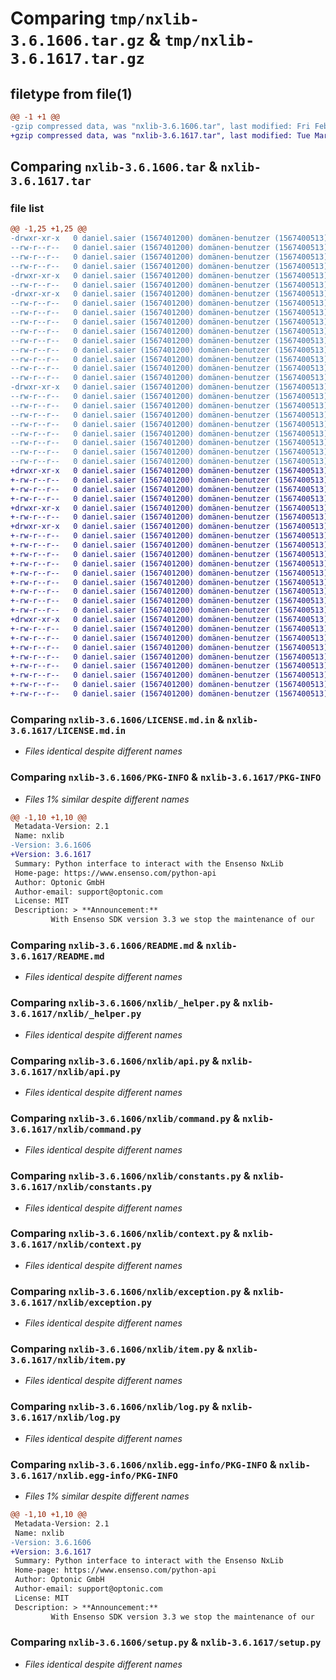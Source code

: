 # Comparing `tmp/nxlib-3.6.1606.tar.gz` & `tmp/nxlib-3.6.1617.tar.gz`

## filetype from file(1)

```diff
@@ -1 +1 @@
-gzip compressed data, was "nxlib-3.6.1606.tar", last modified: Fri Feb  2 10:36:03 2024, max compression
+gzip compressed data, was "nxlib-3.6.1617.tar", last modified: Tue Mar 19 11:29:37 2024, max compression
```

## Comparing `nxlib-3.6.1606.tar` & `nxlib-3.6.1617.tar`

### file list

```diff
@@ -1,25 +1,25 @@
-drwxr-xr-x   0 daniel.saier (1567401200) domänen-benutzer (1567400513)        0 2024-02-02 10:36:03.377621 nxlib-3.6.1606/
--rw-r--r--   0 daniel.saier (1567401200) domänen-benutzer (1567400513)     1060 2023-12-15 14:52:39.000000 nxlib-3.6.1606/LICENSE.md.in
--rw-r--r--   0 daniel.saier (1567401200) domänen-benutzer (1567400513)     1512 2024-02-02 10:36:03.377621 nxlib-3.6.1606/PKG-INFO
--rw-r--r--   0 daniel.saier (1567401200) domänen-benutzer (1567400513)      898 2023-12-15 14:52:39.000000 nxlib-3.6.1606/README.md
-drwxr-xr-x   0 daniel.saier (1567401200) domänen-benutzer (1567400513)        0 2024-02-02 10:36:03.373621 nxlib-3.6.1606/ensenso_nxlib/
--rw-r--r--   0 daniel.saier (1567401200) domänen-benutzer (1567400513)      288 2023-12-15 14:52:39.000000 nxlib-3.6.1606/ensenso_nxlib/__init__.py
-drwxr-xr-x   0 daniel.saier (1567401200) domänen-benutzer (1567400513)        0 2024-02-02 10:36:03.373621 nxlib-3.6.1606/nxlib/
--rw-r--r--   0 daniel.saier (1567401200) domänen-benutzer (1567400513)      349 2023-12-15 14:52:39.000000 nxlib-3.6.1606/nxlib/__init__.py
--rw-r--r--   0 daniel.saier (1567401200) domänen-benutzer (1567400513)     3173 2023-12-15 14:52:39.000000 nxlib-3.6.1606/nxlib/_helper.py
--rw-r--r--   0 daniel.saier (1567401200) domänen-benutzer (1567400513)    22444 2024-01-16 14:36:14.000000 nxlib-3.6.1606/nxlib/api.py
--rw-r--r--   0 daniel.saier (1567401200) domänen-benutzer (1567400513)     5564 2024-01-16 14:36:14.000000 nxlib-3.6.1606/nxlib/command.py
--rw-r--r--   0 daniel.saier (1567401200) domänen-benutzer (1567400513)    33631 2024-02-02 10:36:03.000000 nxlib-3.6.1606/nxlib/constants.py
--rw-r--r--   0 daniel.saier (1567401200) domänen-benutzer (1567400513)    11223 2024-01-16 14:36:14.000000 nxlib-3.6.1606/nxlib/context.py
--rw-r--r--   0 daniel.saier (1567401200) domänen-benutzer (1567400513)     2773 2024-01-16 14:36:14.000000 nxlib-3.6.1606/nxlib/exception.py
--rw-r--r--   0 daniel.saier (1567401200) domänen-benutzer (1567400513)    22914 2023-12-15 14:52:39.000000 nxlib-3.6.1606/nxlib/item.py
--rw-r--r--   0 daniel.saier (1567401200) domänen-benutzer (1567400513)    12236 2023-12-15 14:52:39.000000 nxlib-3.6.1606/nxlib/log.py
-drwxr-xr-x   0 daniel.saier (1567401200) domänen-benutzer (1567400513)        0 2024-02-02 10:36:03.373621 nxlib-3.6.1606/nxlib.egg-info/
--rw-r--r--   0 daniel.saier (1567401200) domänen-benutzer (1567400513)     1512 2024-02-02 10:36:03.000000 nxlib-3.6.1606/nxlib.egg-info/PKG-INFO
--rw-r--r--   0 daniel.saier (1567401200) domänen-benutzer (1567400513)      387 2024-02-02 10:36:03.000000 nxlib-3.6.1606/nxlib.egg-info/SOURCES.txt
--rw-r--r--   0 daniel.saier (1567401200) domänen-benutzer (1567400513)        1 2024-02-02 10:36:03.000000 nxlib-3.6.1606/nxlib.egg-info/dependency_links.txt
--rw-r--r--   0 daniel.saier (1567401200) domänen-benutzer (1567400513)        1 2022-08-22 06:18:36.000000 nxlib-3.6.1606/nxlib.egg-info/not-zip-safe
--rw-r--r--   0 daniel.saier (1567401200) domänen-benutzer (1567400513)        6 2024-02-02 10:36:03.000000 nxlib-3.6.1606/nxlib.egg-info/requires.txt
--rw-r--r--   0 daniel.saier (1567401200) domänen-benutzer (1567400513)       20 2024-02-02 10:36:03.000000 nxlib-3.6.1606/nxlib.egg-info/top_level.txt
--rw-r--r--   0 daniel.saier (1567401200) domänen-benutzer (1567400513)      198 2024-02-02 10:36:03.377621 nxlib-3.6.1606/setup.cfg
--rw-r--r--   0 daniel.saier (1567401200) domänen-benutzer (1567400513)     2275 2024-02-02 10:33:53.000000 nxlib-3.6.1606/setup.py
+drwxr-xr-x   0 daniel.saier (1567401200) domänen-benutzer (1567400513)        0 2024-03-19 11:29:37.729891 nxlib-3.6.1617/
+-rw-r--r--   0 daniel.saier (1567401200) domänen-benutzer (1567400513)     1060 2024-02-13 11:06:38.000000 nxlib-3.6.1617/LICENSE.md.in
+-rw-r--r--   0 daniel.saier (1567401200) domänen-benutzer (1567400513)     1512 2024-03-19 11:29:37.729891 nxlib-3.6.1617/PKG-INFO
+-rw-r--r--   0 daniel.saier (1567401200) domänen-benutzer (1567400513)      898 2023-12-15 14:52:39.000000 nxlib-3.6.1617/README.md
+drwxr-xr-x   0 daniel.saier (1567401200) domänen-benutzer (1567400513)        0 2024-03-19 11:29:37.725891 nxlib-3.6.1617/ensenso_nxlib/
+-rw-r--r--   0 daniel.saier (1567401200) domänen-benutzer (1567400513)      288 2023-12-15 14:52:39.000000 nxlib-3.6.1617/ensenso_nxlib/__init__.py
+drwxr-xr-x   0 daniel.saier (1567401200) domänen-benutzer (1567400513)        0 2024-03-19 11:29:37.725891 nxlib-3.6.1617/nxlib/
+-rw-r--r--   0 daniel.saier (1567401200) domänen-benutzer (1567400513)      349 2023-12-15 14:52:39.000000 nxlib-3.6.1617/nxlib/__init__.py
+-rw-r--r--   0 daniel.saier (1567401200) domänen-benutzer (1567400513)     3173 2023-12-15 14:52:39.000000 nxlib-3.6.1617/nxlib/_helper.py
+-rw-r--r--   0 daniel.saier (1567401200) domänen-benutzer (1567400513)    22444 2024-03-19 11:27:35.000000 nxlib-3.6.1617/nxlib/api.py
+-rw-r--r--   0 daniel.saier (1567401200) domänen-benutzer (1567400513)     5564 2024-03-19 11:27:35.000000 nxlib-3.6.1617/nxlib/command.py
+-rw-r--r--   0 daniel.saier (1567401200) domänen-benutzer (1567400513)    33631 2024-03-19 11:29:37.000000 nxlib-3.6.1617/nxlib/constants.py
+-rw-r--r--   0 daniel.saier (1567401200) domänen-benutzer (1567400513)    11223 2024-02-28 09:29:38.000000 nxlib-3.6.1617/nxlib/context.py
+-rw-r--r--   0 daniel.saier (1567401200) domänen-benutzer (1567400513)     2773 2024-03-19 11:27:35.000000 nxlib-3.6.1617/nxlib/exception.py
+-rw-r--r--   0 daniel.saier (1567401200) domänen-benutzer (1567400513)    22914 2023-12-15 14:52:39.000000 nxlib-3.6.1617/nxlib/item.py
+-rw-r--r--   0 daniel.saier (1567401200) domänen-benutzer (1567400513)    12236 2023-12-15 14:52:39.000000 nxlib-3.6.1617/nxlib/log.py
+drwxr-xr-x   0 daniel.saier (1567401200) domänen-benutzer (1567400513)        0 2024-03-19 11:29:37.725891 nxlib-3.6.1617/nxlib.egg-info/
+-rw-r--r--   0 daniel.saier (1567401200) domänen-benutzer (1567400513)     1512 2024-03-19 11:29:37.000000 nxlib-3.6.1617/nxlib.egg-info/PKG-INFO
+-rw-r--r--   0 daniel.saier (1567401200) domänen-benutzer (1567400513)      387 2024-03-19 11:29:37.000000 nxlib-3.6.1617/nxlib.egg-info/SOURCES.txt
+-rw-r--r--   0 daniel.saier (1567401200) domänen-benutzer (1567400513)        1 2024-03-19 11:29:37.000000 nxlib-3.6.1617/nxlib.egg-info/dependency_links.txt
+-rw-r--r--   0 daniel.saier (1567401200) domänen-benutzer (1567400513)        1 2022-08-22 06:18:36.000000 nxlib-3.6.1617/nxlib.egg-info/not-zip-safe
+-rw-r--r--   0 daniel.saier (1567401200) domänen-benutzer (1567400513)        6 2024-03-19 11:29:37.000000 nxlib-3.6.1617/nxlib.egg-info/requires.txt
+-rw-r--r--   0 daniel.saier (1567401200) domänen-benutzer (1567400513)       20 2024-03-19 11:29:37.000000 nxlib-3.6.1617/nxlib.egg-info/top_level.txt
+-rw-r--r--   0 daniel.saier (1567401200) domänen-benutzer (1567400513)      198 2024-03-19 11:29:37.729891 nxlib-3.6.1617/setup.cfg
+-rw-r--r--   0 daniel.saier (1567401200) domänen-benutzer (1567400513)     2275 2024-03-19 11:27:35.000000 nxlib-3.6.1617/setup.py
```

### Comparing `nxlib-3.6.1606/LICENSE.md.in` & `nxlib-3.6.1617/LICENSE.md.in`

 * *Files identical despite different names*

### Comparing `nxlib-3.6.1606/PKG-INFO` & `nxlib-3.6.1617/PKG-INFO`

 * *Files 1% similar despite different names*

```diff
@@ -1,10 +1,10 @@
 Metadata-Version: 2.1
 Name: nxlib
-Version: 3.6.1606
+Version: 3.6.1617
 Summary: Python interface to interact with the Ensenso NxLib
 Home-page: https://www.ensenso.com/python-api
 Author: Optonic GmbH
 Author-email: support@optonic.com
 License: MIT
 Description: > **Announcement:**
         With Ensenso SDK version 3.3 we stop the maintenance of our
```

### Comparing `nxlib-3.6.1606/README.md` & `nxlib-3.6.1617/README.md`

 * *Files identical despite different names*

### Comparing `nxlib-3.6.1606/nxlib/_helper.py` & `nxlib-3.6.1617/nxlib/_helper.py`

 * *Files identical despite different names*

### Comparing `nxlib-3.6.1606/nxlib/api.py` & `nxlib-3.6.1617/nxlib/api.py`

 * *Files identical despite different names*

### Comparing `nxlib-3.6.1606/nxlib/command.py` & `nxlib-3.6.1617/nxlib/command.py`

 * *Files identical despite different names*

### Comparing `nxlib-3.6.1606/nxlib/constants.py` & `nxlib-3.6.1617/nxlib/constants.py`

 * *Files identical despite different names*

### Comparing `nxlib-3.6.1606/nxlib/context.py` & `nxlib-3.6.1617/nxlib/context.py`

 * *Files identical despite different names*

### Comparing `nxlib-3.6.1606/nxlib/exception.py` & `nxlib-3.6.1617/nxlib/exception.py`

 * *Files identical despite different names*

### Comparing `nxlib-3.6.1606/nxlib/item.py` & `nxlib-3.6.1617/nxlib/item.py`

 * *Files identical despite different names*

### Comparing `nxlib-3.6.1606/nxlib/log.py` & `nxlib-3.6.1617/nxlib/log.py`

 * *Files identical despite different names*

### Comparing `nxlib-3.6.1606/nxlib.egg-info/PKG-INFO` & `nxlib-3.6.1617/nxlib.egg-info/PKG-INFO`

 * *Files 1% similar despite different names*

```diff
@@ -1,10 +1,10 @@
 Metadata-Version: 2.1
 Name: nxlib
-Version: 3.6.1606
+Version: 3.6.1617
 Summary: Python interface to interact with the Ensenso NxLib
 Home-page: https://www.ensenso.com/python-api
 Author: Optonic GmbH
 Author-email: support@optonic.com
 License: MIT
 Description: > **Announcement:**
         With Ensenso SDK version 3.3 we stop the maintenance of our
```

### Comparing `nxlib-3.6.1606/setup.py` & `nxlib-3.6.1617/setup.py`

 * *Files identical despite different names*

